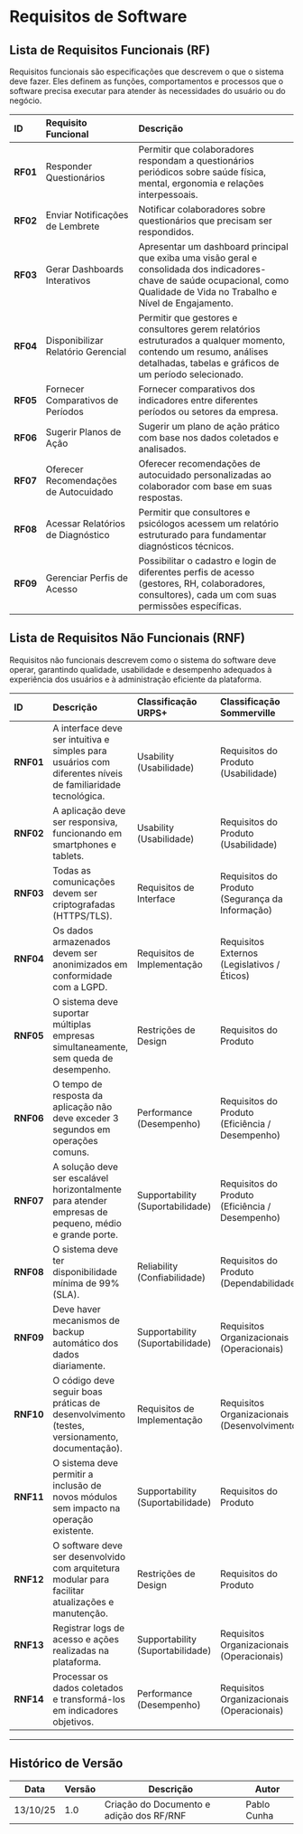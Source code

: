 # Requisitos de Software

## Lista de Requisitos Funcionais (RF)

Requisitos funcionais são especificações que descrevem o que o sistema deve fazer. Eles definem as funções, comportamentos e processos que o software precisa executar para atender às necessidades do usuário ou do negócio. 


| ID | Requisito Funcional | Descrição |
| :--- | :--- | :--- |
| **RF01** | Responder Questionários | Permitir que colaboradores respondam a questionários periódicos sobre saúde física, mental, ergonomia e relações interpessoais. |
| **RF02** | Enviar Notificações de Lembrete | Notificar colaboradores sobre questionários que precisam ser respondidos. |
| **RF03** | Gerar Dashboards Interativos | Apresentar um dashboard principal que exiba uma visão geral e consolidada dos indicadores-chave de saúde ocupacional, como Qualidade de Vida no Trabalho e Nível de Engajamento. |
| **RF04** | Disponibilizar Relatório Gerencial | Permitir que gestores e consultores gerem relatórios estruturados a qualquer momento, contendo um resumo, análises detalhadas, tabelas e gráficos de um período selecionado. |
| **RF05** | Fornecer Comparativos de Períodos | Fornecer comparativos dos indicadores entre diferentes períodos ou setores da empresa. |
| **RF06** | Sugerir Planos de Ação | Sugerir um plano de ação prático com base nos dados coletados e analisados. |
| **RF07** | Oferecer Recomendações de Autocuidado | Oferecer recomendações de autocuidado personalizadas ao colaborador com base em suas respostas. |
| **RF08** | Acessar Relatórios de Diagnóstico | Permitir que consultores e psicólogos acessem um relatório estruturado para fundamentar diagnósticos técnicos. |
| **RF09** | Gerenciar Perfis de Acesso | Possibilitar o cadastro e login de diferentes perfis de acesso (gestores, RH, colaboradores, consultores), cada um com suas permissões específicas. |


## Lista de Requisitos Não Funcionais (RNF)

Requisitos não funcionais descrevem como o sistema do software deve operar, garantindo qualidade, usabilidade e desempenho adequados à experiência dos usuários e à administração eficiente da plataforma.

| ID | Descrição | Classificação URPS+ | Classificação Sommerville |
| :--- | :--- | :--- | :--- |
| **RNF01** | A interface deve ser intuitiva e simples para usuários com diferentes níveis de familiaridade tecnológica. | Usability (Usabilidade) | Requisitos do Produto (Usabilidade) |
| **RNF02** | A aplicação deve ser responsiva, funcionando em smartphones e tablets. | Usability (Usabilidade) | Requisitos do Produto (Usabilidade) |
| **RNF03** | Todas as comunicações devem ser criptografadas (HTTPS/TLS). | Requisitos de Interface | Requisitos do Produto (Segurança da Informação) |
| **RNF04** | Os dados armazenados devem ser anonimizados em conformidade com a LGPD. | Requisitos de Implementação | Requisitos Externos (Legislativos / Éticos) |
| **RNF05** | O sistema deve suportar múltiplas empresas simultaneamente, sem queda de desempenho. | Restrições de Design | Requisitos do Produto |
| **RNF06** | O tempo de resposta da aplicação não deve exceder 3 segundos em operações comuns. | Performance (Desempenho) | Requisitos do Produto (Eficiência / Desempenho) |
| **RNF07** | A solução deve ser escalável horizontalmente para atender empresas de pequeno, médio e grande porte. | Supportability (Suportabilidade) | Requisitos do Produto (Eficiência / Desempenho) |
| **RNF08** | O sistema deve ter disponibilidade mínima de 99% (SLA). | Reliability (Confiabilidade) | Requisitos do Produto (Dependabilidade) |
| **RNF09** | Deve haver mecanismos de backup automático dos dados diariamente. | Supportability (Suportabilidade) | Requisitos Organizacionais (Operacionais) |
| **RNF10** | O código deve seguir boas práticas de desenvolvimento (testes, versionamento, documentação). | Requisitos de Implementação | Requisitos Organizacionais (Desenvolvimento) |
| **RNF11** | O sistema deve permitir a inclusão de novos módulos sem impacto na operação existente. | Supportability (Suportabilidade) | Requisitos do Produto |
| **RNF12** | O software deve ser desenvolvido com arquitetura modular para facilitar atualizações e manutenção. | Restrições de Design | Requisitos do Produto |
| **RNF13** | Registrar logs de acesso e ações realizadas na plataforma. | Supportability (Suportabilidade) | Requisitos Organizacionais (Operacionais) |
| **RNF14** | Processar os dados coletados e transformá-los em indicadores objetivos. | Performance (Desempenho) | Requisitos Organizacionais (Operacionais) |

---

## Histórico de Versão

| Data     | Versão | Descrição                            | Autor        |
| -------- | ------ | ------------------------------------ | ------------ |
| 13/10/25 | 1.0    | Criação do Documento e adição dos RF/RNF | Pablo Cunha   |
